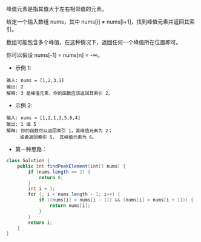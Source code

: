
峰值元素是指其值大于左右相邻值的元素。

给定一个输入数组 nums，其中 nums[i] ≠ nums[i+1]，找到峰值元素并返回其索引。

数组可能包含多个峰值，在这种情况下，返回任何一个峰值所在位置即可。

你可以假设 nums[-1] = nums[n] = -∞。

* 示例 1:

```
输入: nums = [1,2,3,1]
输出: 2
解释: 3 是峰值元素，你的函数应该返回其索引 2。
```
* 示例 2:

```
输入: nums = [1,2,1,3,5,6,4]
输出: 1 或 5 
解释: 你的函数可以返回索引 1，其峰值元素为 2；
     或者返回索引 5， 其峰值元素为 6。
```

* 第一种思路：

```java
class Solution {
    public int findPeakElement(int[] nums) {
        if (nums.length <= 2) {
            return 0;
        }
        int i = 1;
        for (; i < nums.length - 1; i++) {
            if ((nums[i] > nums[i - 1]) && (nums[i] > nums[i + 1])) {
                return nums[i];
            }
        }
        return i;
    }
}
```
